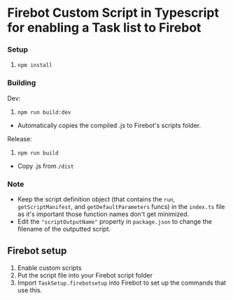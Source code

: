 # Firebot Custom Script in Typescript for enabling a Task list to Firebot

### Setup

1. `npm install`

### Building

Dev:

1. `npm run build:dev`

- Automatically copies the compiled .js to Firebot's scripts folder.

Release:

1. `npm run build`

- Copy .js from `/dist`

### Note

- Keep the script definition object (that contains the `run`, `getScriptManifest`, and `getDefaultParameters` funcs) in the `index.ts` file as it's important those function names don't get minimized.
- Edit the `"scriptOutputName"` property in `package.json` to change the filename of the outputted script.

## Firebot setup

1. Enable custom scripts
2. Put the script file into your Firebot script folder
3. Import `TaskSetup.firebotsetup` into Firebot to set up the commands that use this.
